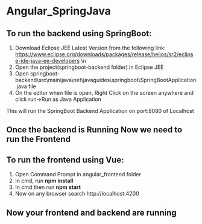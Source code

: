 # Angular_SpringJava
## To run the backend using SpringBoot:
1. Download Eclipse JEE Latest Version from the following link: https://www.eclipse.org/downloads/packages/release/helios/sr2/eclipse-ide-java-ee-developers \n
2. Open the project(springboot-backend folder) in Eclipse JEE <br>
3. Open springboot-backend\src\main\java\net\javaguides\springboot\SpringBootApplication.java file
4. On the editor when file is open, Right Click on the screen anywhere and click run->Run as Java Application

This will run the SpringBoot Backend Application on port:8080 of Localhost


## Once the backend is Running Now we need to run the Frontend

## To run the frontend using Vue:
1. Open Command Prompt in angular_frontend folder
2. In cmd, run <b>npm install</b>
3. In cmd then run <b>npm start</b>
4. Now on any browser search http://localhost:4200

## Now your frontend and backend are running

